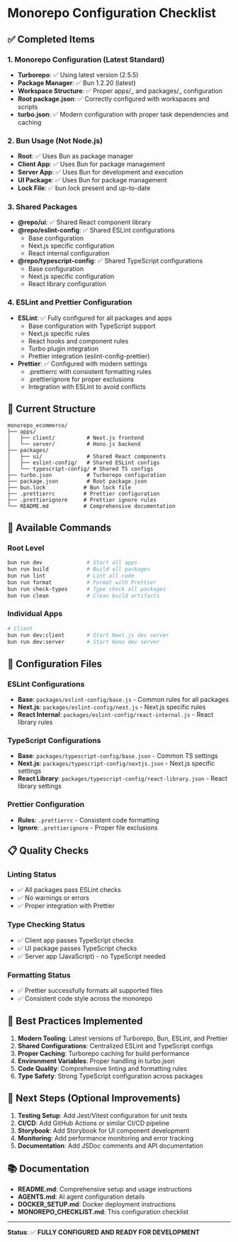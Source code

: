 # Monorepo Configuration Checklist

## ✅ Completed Items

### 1. Monorepo Configuration (Latest Standard)

- **Turborepo**: ✅ Using latest version (2.5.5)
- **Package Manager**: ✅ Bun 1.2.20 (latest)
- **Workspace Structure**: ✅ Proper apps/_ and packages/_ configuration
- **Root package.json**: ✅ Correctly configured with workspaces and scripts
- **turbo.json**: ✅ Modern configuration with proper task dependencies and caching

### 2. Bun Usage (Not Node.js)

- **Root**: ✅ Uses Bun as package manager
- **Client App**: ✅ Uses Bun for package management
- **Server App**: ✅ Uses Bun for development and execution
- **UI Package**: ✅ Uses Bun for package management
- **Lock File**: ✅ bun.lock present and up-to-date

### 3. Shared Packages

- **@repo/ui**: ✅ Shared React component library
- **@repo/eslint-config**: ✅ Shared ESLint configurations
  - Base configuration
  - Next.js specific configuration
  - React internal configuration
- **@repo/typescript-config**: ✅ Shared TypeScript configurations
  - Base configuration
  - Next.js specific configuration
  - React library configuration

### 4. ESLint and Prettier Configuration

- **ESLint**: ✅ Fully configured for all packages and apps
  - Base configuration with TypeScript support
  - Next.js specific rules
  - React hooks and component rules
  - Turbo plugin integration
  - Prettier integration (eslint-config-prettier)
- **Prettier**: ✅ Configured with modern settings
  - .prettierrc with consistent formatting rules
  - .prettierignore for proper exclusions
  - Integration with ESLint to avoid conflicts

## 📁 Current Structure

```
monorepo_ecommerce/
├── apps/
│   ├── client/          # Next.js frontend
│   └── server/          # Hono.js backend
├── packages/
│   ├── ui/              # Shared React components
│   ├── eslint-config/   # Shared ESLint configs
│   └── typescript-config/ # Shared TS configs
├── turbo.json           # Turborepo configuration
├── package.json         # Root package.json
├── bun.lock            # Bun lock file
├── .prettierrc         # Prettier configuration
├── .prettierignore     # Prettier ignore rules
└── README.md           # Comprehensive documentation
```

## 🚀 Available Commands

### Root Level

```bash
bun run dev              # Start all apps
bun run build            # Build all packages
bun run lint             # Lint all code
bun run format           # Format with Prettier
bun run check-types      # Type check all packages
bun run clean            # Clean build artifacts
```

### Individual Apps

```bash
# Client
bun run dev:client       # Start Next.js dev server
bun run dev:server       # Start Hono dev server
```

## 🔧 Configuration Files

### ESLint Configurations

- **Base**: `packages/eslint-config/base.js` - Common rules for all packages
- **Next.js**: `packages/eslint-config/next.js` - Next.js specific rules
- **React Internal**: `packages/eslint-config/react-internal.js` - React library rules

### TypeScript Configurations

- **Base**: `packages/typescript-config/base.json` - Common TS settings
- **Next.js**: `packages/typescript-config/nextjs.json` - Next.js specific settings
- **React Library**: `packages/typescript-config/react-library.json` - React library settings

### Prettier Configuration

- **Rules**: `.prettierrc` - Consistent code formatting
- **Ignore**: `.prettierignore` - Proper file exclusions

## 📋 Quality Checks

### Linting Status

- ✅ All packages pass ESLint checks
- ✅ No warnings or errors
- ✅ Proper integration with Prettier

### Type Checking Status

- ✅ Client app passes TypeScript checks
- ✅ UI package passes TypeScript checks
- ✅ Server app (JavaScript) - no TypeScript needed

### Formatting Status

- ✅ Prettier successfully formats all supported files
- ✅ Consistent code style across the monorepo

## 🎯 Best Practices Implemented

1. **Modern Tooling**: Latest versions of Turborepo, Bun, ESLint, and Prettier
2. **Shared Configurations**: Centralized ESLint and TypeScript configs
3. **Proper Caching**: Turborepo caching for build performance
4. **Environment Variables**: Proper handling in turbo.json
5. **Code Quality**: Comprehensive linting and formatting rules
6. **Type Safety**: Strong TypeScript configuration across packages

## 🔄 Next Steps (Optional Improvements)

1. **Testing Setup**: Add Jest/Vitest configuration for unit tests
2. **CI/CD**: Add GitHub Actions or similar CI/CD pipeline
3. **Storybook**: Add Storybook for UI component development
4. **Monitoring**: Add performance monitoring and error tracking
5. **Documentation**: Add JSDoc comments and API documentation

## 📚 Documentation

- **README.md**: Comprehensive setup and usage instructions
- **AGENTS.md**: AI agent configuration details
- **DOCKER_SETUP.md**: Docker deployment instructions
- **MONOREPO_CHECKLIST.md**: This configuration checklist

---

**Status**: ✅ **FULLY CONFIGURED AND READY FOR DEVELOPMENT**
